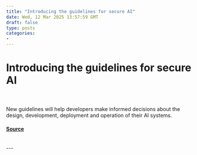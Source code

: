 ```yaml
---
title: "Introducing the guidelines for secure AI"
date: Wed, 12 Mar 2025 13:57:59 GMT
draft: false
type: posts
categories: 
- 
---
```

# Introducing the guidelines for secure AI

<br/>

<br/>
New guidelines will help developers make informed decisions about the design, development, deployment and operation of their AI systems.

#### [Source](https://www.ncsc.gov.uk/blog-post/introducing-guidelines-secure-ai-system-development)

<br/>
---

